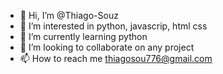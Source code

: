 - 👋 Hi, I’m @Thiago-Souz
- 👀 I’m interested in python, javascrip, html css
- 🌱 I’m currently learning  python
- 💞️ I’m looking to collaborate on any project
- 📫 How to reach me thiagosou776@gmail.com

<!---
Thiago-Souz/Thiago-Souz is a ✨ special ✨ repository because its `README.md` (this file) appears on your GitHub profile.
You can click the Preview link to take a look at your changes.
--->

